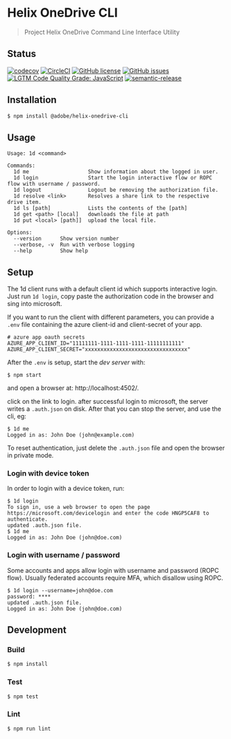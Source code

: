 # Helix OneDrive CLI

> Project Helix OneDrive Command Line Interface Utility

## Status
[![codecov](https://img.shields.io/codecov/c/github/adobe/helix-onedrive-cli.svg)](https://codecov.io/gh/adobe/helix-onedrive-cli)
[![CircleCI](https://img.shields.io/circleci/project/github/adobe/helix-onedrive-cli.svg)](https://circleci.com/gh/adobe/helix-onedrive-cli)
[![GitHub license](https://img.shields.io/github/license/adobe/helix-onedrive-cli.svg)](https://github.com/adobe/helix-onedrive-cli/blob/main/LICENSE.txt)
[![GitHub issues](https://img.shields.io/github/issues/adobe/helix-onedrive-cli.svg)](https://github.com/adobe/helix-onedrive-cli/issues)
[![LGTM Code Quality Grade: JavaScript](https://img.shields.io/lgtm/grade/javascript/g/adobe/helix-onedrive-cli.svg?logo=lgtm&logoWidth=18)](https://lgtm.com/projects/g/adobe/helix-onedrive-cli)
[![semantic-release](https://img.shields.io/badge/%20%20%F0%9F%93%A6%F0%9F%9A%80-semantic--release-e10079.svg)](https://github.com/semantic-release/semantic-release)

## Installation

```bash
$ npm install @adobe/helix-onedrive-cli
```

## Usage

```
Usage: 1d <command>

Commands:
  1d me                   Show information about the logged in user.
  1d login                Start the login interactive flow or ROPC flow with username / password.
  1d logout               Logout be removing the authorization file.
  1d resolve <link>       Resolves a share link to the respective drive item.
  1d ls [path]            Lists the contents of the [path]
  1d get <path> [local]   downloads the file at path
  1d put <local> [path]]  upload the local file.

Options:
  --version      Show version number
  --verbose, -v  Run with verbose logging
  --help         Show help
```

## Setup

The 1d client runs with a default client id which supports interactive login. Just run
`1d login`, copy paste the authorization code in the browser and sing into microsoft.

If you want to run the client with different parameters, you can provide
a `.env` file containing the azure client-id and client-secret of your app.

```dotenv
# azure app oauth secrets
AZURE_APP_CLIENT_ID="11111111-1111-1111-1111-11111111111"
AZURE_APP_CLIENT_SECRET="xxxxxxxxxxxxxxxxxxxxxxxxxxxxxxxxx"
```

After the `.env` is setup, start the _dev server_ with:

```console
$ npm start
```

and open a browser at: http://localhost:4502/.

click on the link to login. after successful login to microsoft, the server writes a `.auth.json` on disk.
After that you can stop the server, and use the cli, eg:

```console
$ 1d me
Logged in as: John Doe (john@example.com)
```

To reset authentication, just delete the `.auth.json` file and open the browser in private mode.

### Login with device token

In order to login with a device token, run:

```console
$ 1d login
To sign in, use a web browser to open the page https://microsoft.com/devicelogin and enter the code HNGP5CAF8 to authenticate.
updated .auth.json file.
$ 1d me
Logged in as: John Doe (john@doe.com)
```

### Login with username / password

Some accounts and apps allow login with username and password (ROPC flow). Usually federated accounts require MFA,
which disallow using ROPC.

```console
$ 1d login --username=john@doe.com
password: ****
updated .auth.json file.
Logged in as: John Doe (john@doe.com)
```

## Development

### Build

```bash
$ npm install
```

### Test

```bash
$ npm test
```

### Lint

```bash
$ npm run lint
```
